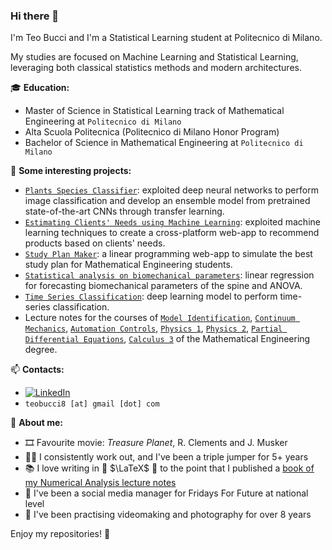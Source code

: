 ### Hi there 👋

I'm Teo Bucci and I'm a Statistical Learning student at Politecnico di Milano.

My studies are focused on Machine Learning and Statistical Learning, leveraging both classical statistics methods and modern architectures.

🎓 **Education:**

 - Master of Science in Statistical Learning track of Mathematical Engineering at `Politecnico di Milano`
 - Alta Scuola Politecnica (Politecnico di Milano Honor Program)
 - Bachelor of Science in Mathematical Engineering at `Politecnico di Milano`

📌 **Some interesting projects:**

- [`Plants Species Classifier`](https://github.com/teobucci/CNN-Plants-Classifier): exploited deep neural networks to perform image classification and develop an ensemble model from pretrained state-of-the-art CNNs through transfer learning.
- [`Estimating Clients' Needs using Machine Learning`](https://github.com/teobucci/Estimating-Clients-Needs-using-Machine-Learning): exploited machine learning techniques to create a cross-platform web-app to recommend products based on clients' needs.
- [`Study Plan Maker`](https://github.com/teobucci/compilatore-piano-di-studi): a linear programming web-app to simulate the best study plan for Mathematical Engineering students.
- [`Statistical analysis on biomechanical parameters`](https://github.com/teobucci/progetto-inferenza-statistica): linear regression for forecasting biomechanical parameters of the spine and ANOVA.
- [`Time Series Classification`](https://github.com/teobucci/Time-Series-Classification): deep learning model to perform time-series classification.
- Lecture notes for the courses of [`Model Identification`](https://github.com/teobucci/mida), [`Continuum Mechanics`](https://github.com/teobucci/meccanica-dei-continui), [`Automation Controls`](https://github.com/teobucci/fondamenti-di-automatica), [`Physics 1`](https://github.com/teobucci/fisica-1), [`Physics 2`](https://github.com/teobucci/fisica-2), [`Partial Differential Equations`](https://github.com/teobucci/edp-analitica), [`Calculus 3`](https://github.com/teobucci/analisi-tre) of the Mathematical Engineering degree.

📫 **Contacts:**

- [![LinkedIn](https://img.shields.io/badge/-LinkedIn-blue?style=flat&logo=Linkedin&logoColor=white)](https://www.linkedin.com/in/teobucci/)
- `teobucci8 [at] gmail [dot] com`
 
🧠 **About me:**

- 🎞️ Favourite movie: _Treasure Planet_, R. Clements and J. Musker
- 🏋🏼 I consistently work out, and I've been a triple jumper for 5+ years
- 📚 I love writing in 📖 $\LaTeX$ 📖 to the point that I published a [book of my Numerical Analysis lecture notes](https://www.fubinitonelli.it/numerica/)
- 🌱 I've been a social media manager for Fridays For Future at national level
- 🎥 I've been practising videomaking and photography for over 8 years

Enjoy my repositories! 🚀
